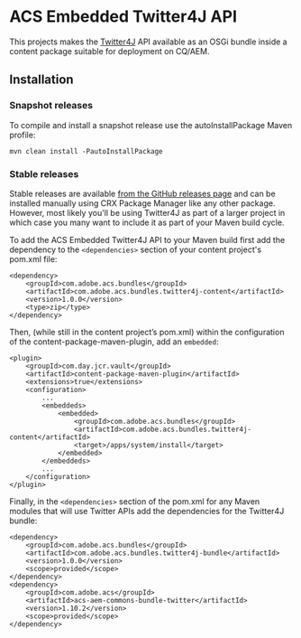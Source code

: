 ACS Embedded Twitter4J API
==========================

This projects makes the [Twitter4J](http://twitter4j.org/) API available as an OSGi bundle inside a content package suitable for deployment on CQ/AEM.

## Installation

### Snapshot releases

To compile and install a snapshot release use the autoInstallPackage Maven profile:

`mvn clean install -PautoInstallPackage`

### Stable releases

Stable releases are available [from the GitHub releases page](https://github.com/Adobe-Consulting-Services/com.adobe.acs.bundles.twitter4j/releases) and can be installed manually using CRX Package Manager like any other package. However, most likely you'll be using Twitter4J as part of a larger project in which case you many want to include it as part of your Maven build cycle.

To add the ACS Embedded Twitter4J API to your Maven build first add the dependency to the `<dependencies>` section of your content project's pom.xml file:

```
<dependency>
    <groupId>com.adobe.acs.bundles</groupId>
    <artifactId>com.adobe.acs.bundles.twitter4j-content</artifactId>
    <version>1.0.0</version>
    <type>zip</type>
</dependency>
```

Then, (while still in the content project’s pom.xml) within the configuration of the content-package-maven-plugin, add an `embedded`:

```
<plugin>
    <groupId>com.day.jcr.vault</groupId>
    <artifactId>content-package-maven-plugin</artifactId>
    <extensions>true</extensions>
    <configuration>
        ...
        <embeddeds>
            <embedded>
                <groupId>com.adobe.acs.bundles</groupId>
                <artifactId>com.adobe.acs.bundles.twitter4j-content</artifactId>
                <target>/apps/system/install</target>
            </embedded>
        </embeddeds>
        ...
    </configuration>
</plugin>
```

Finally, in the `<dependencies>` section of the pom.xml for any Maven modules that will use Twitter APIs add the dependencies for the Twitter4J bundle:

```
<dependency>
    <groupId>com.adobe.acs.bundles</groupId>
    <artifactId>com.adobe.acs.bundles.twitter4j-bundle</artifactId>
    <version>1.0.0</version>
    <scope>provided</scope>
</dependency>
<dependency>
	<groupId>com.adobe.acs</groupId>
	<artifactId>acs-aem-commons-bundle-twitter</artifactId>
	<version>1.10.2</version>
	<scope>provided</scope>
</dependency>
```